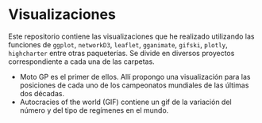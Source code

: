 # Visualizaciones
 Este repositorio contiene las visualizaciones que he realizado utilizando las funciones de `ggplot`, `networkD3`, `leaflet`, `gganimate`, `gifski`, `plotly`, `highcharter` entre otras paqueterías. Se divide en diversos proyectos correspondiente a cada una de las carpetas. 
 
 - Moto GP es el primer de ellos. Allí propongo una visualización para las posiciones de cada uno de los campeonatos mundiales de las últimas dos décadas. 
 - Autocracies of the world (GIF) contiene un gif de la variación del número y del tipo de regímenes en el mundo.
